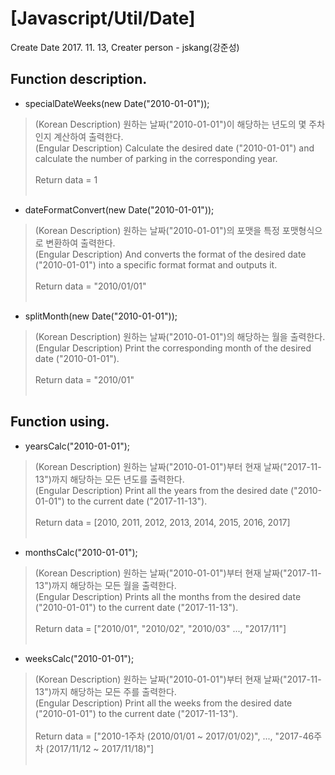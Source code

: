 
# [Javascript/Util/Date]
Create Date 2017. 11. 13, 
Creater person - jskang(강준성)



Function description.
-
- specialDateWeeks(new Date("2010-01-01"));
 > (Korean Description) 원하는 날짜("2010-01-01")이 해당하는 년도의 몇 주차인지 계산하여 출력한다. <br>
 > (Engular Description) Calculate the desired date ("2010-01-01") and calculate the number of parking in the corresponding year.
  <br> <br>
 > Return data = 1
  <br> <br>

- dateFormatConvert(new Date("2010-01-01"));
 > (Korean Description) 원하는 날짜("2010-01-01")의 포맷을 특정 포맷형식으로 변환하여 출력한다. <br>
 > (Engular Description) And converts the format of the desired date ("2010-01-01") into a specific format format and outputs it.
  <br> <br>
 > Return data = "2010/01/01"
  <br> <br>

- splitMonth(new Date("2010-01-01"));
 > (Korean Description) 원하는 날짜("2010-01-01")의 해당하는 월을 출력한다. <br>
 > (Engular Description) Print the corresponding month of the desired date ("2010-01-01").
  <br> <br>
 > Return data = "2010/01"
  <br> <br>




Function using.
-
- yearsCalc("2010-01-01");
 > (Korean Description) 원하는 날짜("2010-01-01")부터 현재 날짜("2017-11-13")까지 해당하는 모든 년도를 출력한다. <br>
 > (Engular Description) Print all the years from the desired date ("2010-01-01") to the current date ("2017-11-13").
  <br> <br>
 > Return data = [2010, 2011, 2012, 2013, 2014, 2015, 2016, 2017]
  <br> <br>
 
 
- monthsCalc("2010-01-01");
 > (Korean Description) 원하는 날짜("2010-01-01")부터 현재 날짜("2017-11-13")까지 해당하는 모든 월을 출력한다. <br>
 > (Engular Description) Prints all the months from the desired date ("2010-01-01") to the current date ("2017-11-13").
  <br> <br>
 > Return data = ["2010/01", "2010/02", "2010/03" ..., "2017/11"]
  <br> <br>


- weeksCalc("2010-01-01");
 > (Korean Description) 원하는 날짜("2010-01-01")부터 현재 날짜("2017-11-13")까지 해당하는 모든 주를 출력한다. <br>
 > (Engular Description) Print all the weeks from the desired date ("2010-01-01") to the current date ("2017-11-13").
  <br> <br>
 > Return data = ["2010-1주차 (2010/01/01 ~ 2017/01/02)", ..., "2017-46주차 (2017/11/12 ~ 2017/11/18)"]
  <br> <br>
 
 
 
